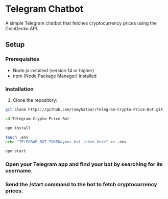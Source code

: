 # Telegram Chatbot

A simple Telegram chatbot that fetches cryptocurrency prices using the CoinGecko API.

## Setup

### Prerequisites

- Node.js installed (version 14 or higher)
- npm (Node Package Manager) installed

### Installation

1. Clone the repository:

```bash
git clone https://github.com/ramykatour/Telegram-Crypto-Price-Bot.git
```
```bash
cd Telegram-Crypto-Price-Bot
```
```bash
npm install
```
```bash
touch .env
echo "TELEGRAM_BOT_TOKEN=your_bot_token_here" >> .env
```
```bash
npm start
```

### Open your Telegram app and find your bot by searching for its username.

### Send the /start command to the bot to fetch cryptocurrency prices.
